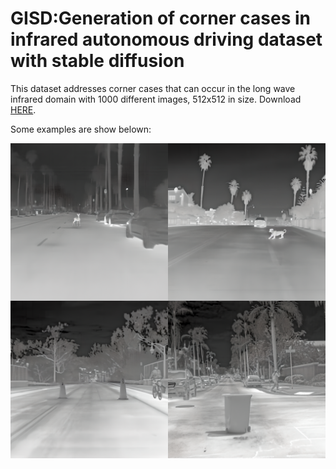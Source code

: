 # GISD:Generation of corner cases in infrared autonomous driving dataset with stable diffusion

This dataset addresses corner cases that can occur in the long wave infrared domain with 1000 different images, 512x512 in size. Download [HERE](https://drive.google.com/drive/folders/1QIec5q9T_nVF7ZY6P2Qby69SwcySkLB_?usp=sharing).

Some examples are show belown:

![sample_image.png](/sample_image.png)
